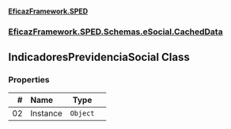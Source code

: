 #### [EficazFramework.SPED](EficazFrameworkSPED.md 'EficazFramework SPED')
### [EficazFramework.SPED.Schemas.eSocial.CachedData](EficazFramework.SPED.Schemas.eSocial.CachedData.md 'EficazFramework.SPED.Schemas.eSocial.CachedData')

## IndicadoresPrevidenciaSocial Class
### Properties

| # | Name | Type | |
| ---: | :--- | :---: | :--- |
| 02 | Instance | `Object` |  |
